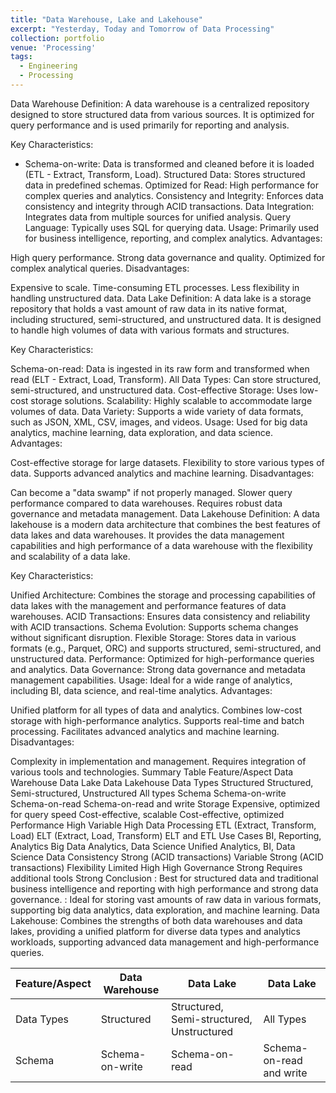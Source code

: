 ```yaml
---
title: "Data Warehouse, Lake and Lakehouse"
excerpt: "Yesterday, Today and Tomorrow of Data Processing"
collection: portfolio
venue: 'Processing'
tags:
  - Engineering
  - Processing
---
```


Data Warehouse
Definition:
A data warehouse is a centralized repository designed to store structured data from various sources. It is optimized for query performance and is used primarily for reporting and analysis.

Key Characteristics:
* Schema-on-write: Data is transformed and cleaned before it is loaded (ETL - Extract, Transform, Load).
Structured Data: Stores structured data in predefined schemas.
Optimized for Read: High performance for complex queries and analytics.
Consistency and Integrity: Enforces data consistency and integrity through ACID transactions.
Data Integration: Integrates data from multiple sources for unified analysis.
Query Language: Typically uses SQL for querying data.
Usage: Primarily used for business intelligence, reporting, and complex analytics.
Advantages:

High query performance.
Strong data governance and quality.
Optimized for complex analytical queries.
Disadvantages:

Expensive to scale.
Time-consuming ETL processes.
Less flexibility in handling unstructured data.
Data Lake
Definition:
A data lake is a storage repository that holds a vast amount of raw data in its native format, including structured, semi-structured, and unstructured data. It is designed to handle high volumes of data with various formats and structures.

Key Characteristics:

Schema-on-read: Data is ingested in its raw form and transformed when read (ELT - Extract, Load, Transform).
All Data Types: Can store structured, semi-structured, and unstructured data.
Cost-effective Storage: Uses low-cost storage solutions.
Scalability: Highly scalable to accommodate large volumes of data.
Data Variety: Supports a wide variety of data formats, such as JSON, XML, CSV, images, and videos.
Usage: Used for big data analytics, machine learning, data exploration, and data science.
Advantages:

Cost-effective storage for large datasets.
Flexibility to store various types of data.
Supports advanced analytics and machine learning.
Disadvantages:

Can become a "data swamp" if not properly managed.
Slower query performance compared to data warehouses.
Requires robust data governance and metadata management.
Data Lakehouse
Definition:
A data lakehouse is a modern data architecture that combines the best features of data lakes and data warehouses. It provides the data management capabilities and high performance of a data warehouse with the flexibility and scalability of a data lake.

Key Characteristics:

Unified Architecture: Combines the storage and processing capabilities of data lakes with the management and performance features of data warehouses.
ACID Transactions: Ensures data consistency and reliability with ACID transactions.
Schema Evolution: Supports schema changes without significant disruption.
Flexible Storage: Stores data in various formats (e.g., Parquet, ORC) and supports structured, semi-structured, and unstructured data.
Performance: Optimized for high-performance queries and analytics.
Data Governance: Strong data governance and metadata management capabilities.
Usage: Ideal for a wide range of analytics, including BI, data science, and real-time analytics.
Advantages:

Unified platform for all types of data and analytics.
Combines low-cost storage with high-performance analytics.
Supports real-time and batch processing.
Facilitates advanced analytics and machine learning.
Disadvantages:

Complexity in implementation and management.
Requires integration of various tools and technologies.
Summary Table
Feature/Aspect	Data Warehouse	Data Lake	Data Lakehouse
Data Types	Structured	Structured, Semi-structured, Unstructured	All types
Schema	Schema-on-write	Schema-on-read	Schema-on-read and write
Storage	Expensive, optimized for query speed	Cost-effective, scalable	Cost-effective, optimized
Performance	High	Variable	High
Data Processing	ETL (Extract, Transform, Load)	ELT (Extract, Load, Transform)	ELT and ETL
Use Cases	BI, Reporting, Analytics	Big Data Analytics, Data Science	Unified Analytics, BI, Data Science
Data Consistency	Strong (ACID transactions)	Variable	Strong (ACID transactions)
Flexibility	Limited	High	High
Governance	Strong	Requires additional tools	Strong
Conclusion
: Best for structured data and traditional business intelligence and reporting with high performance and strong data governance.
: Ideal for storing vast amounts of raw data in various formats, supporting big data analytics, data exploration, and machine learning.
Data Lakehouse: Combines the strengths of both data warehouses and data lakes, providing a unified platform for diverse data types and analytics workloads, supporting advanced data management and high-performance queries.

| Feature/Aspect          | Data Warehouse         |   Data Lake          |    Data Lake          |    
| ----------------------  | ---------------------- | -------------------- | --------------------- |
| Data Types              | Structured             | Structured, Semi-structured, Unstructured| All Types|
| Schema                  | Schema-on-write        | Schema-on-read|Schema-on-read and write |
